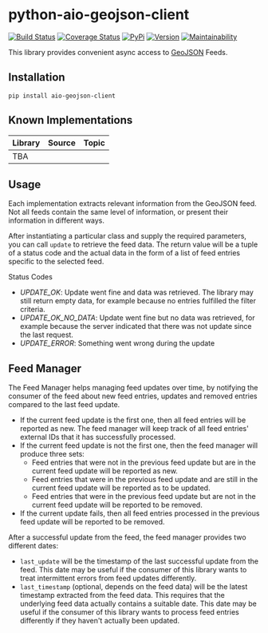 # python-aio-geojson-client

[![Build Status](https://travis-ci.org/exxamalte/python-aio-geojson-client.svg)](https://travis-ci.org/exxamalte/python-aio-geojson-client)
[![Coverage Status](https://coveralls.io/repos/github/exxamalte/python-aio-geojson-client/badge.svg?branch=master)](https://coveralls.io/github/exxamalte/python-aio-geojson-client?branch=master)
[![PyPi](https://img.shields.io/pypi/v/geojson-aio-client.svg)](https://pypi.python.org/pypi/geojson-aio-client)
[![Version](https://img.shields.io/pypi/pyversions/geojson-aio-client.svg)](https://pypi.python.org/pypi/geojson-aio-client)
[![Maintainability](https://api.codeclimate.com/v1/badges/4f7b12fe27fc845b5712/maintainability)](https://codeclimate.com/github/exxamalte/python-aio-geojson-client/maintainability)

This library provides convenient async access to 
[GeoJSON](https://tools.ietf.org/html/rfc7946) Feeds.

## Installation
`pip install aio-geojson-client`

## Known Implementations

| Library  | Source  | Topic  |
|----------|---------|--------|
| TBA      |         |        |


## Usage
Each implementation extracts relevant information from the GeoJSON feed. Not 
all feeds contain the same level of information, or present their information 
in different ways.

After instantiating a particular class and supply the required parameters, you 
can call `update` to retrieve the feed data. The return value will be a tuple 
of a status code and the actual data in the form of a list of feed entries 
specific to the selected feed.

Status Codes
* _UPDATE_OK_: Update went fine and data was retrieved. The library may still 
  return empty data, for example because no entries fulfilled the filter 
  criteria.
* _UPDATE_OK_NO_DATA_: Update went fine but no data was retrieved, for example 
  because the server indicated that there was not update since the last request.
* _UPDATE_ERROR_: Something went wrong during the update

## Feed Manager

The Feed Manager helps managing feed updates over time, by notifying the 
consumer of the feed about new feed entries, updates and removed entries 
compared to the last feed update.

* If the current feed update is the first one, then all feed entries will be 
  reported as new. The feed manager will keep track of all feed entries' 
  external IDs that it has successfully processed.
* If the current feed update is not the first one, then the feed manager will 
  produce three sets:
  * Feed entries that were not in the previous feed update but are in the 
    current feed update will be reported as new.
  * Feed entries that were in the previous feed update and are still in the 
    current feed update will be reported as to be updated.
  * Feed entries that were in the previous feed update but are not in the 
    current feed update will be reported to be removed.
* If the current update fails, then all feed entries processed in the previous
  feed update will be reported to be removed.

After a successful update from the feed, the feed manager provides two
different dates:

* `last_update` will be the timestamp of the last successful update from the
  feed. This date may be useful if the consumer of this library wants to
  treat intermittent errors from feed updates differently.
* `last_timestamp` (optional, depends on the feed data) will be the latest 
  timestamp extracted from the feed data. 
  This requires that the underlying feed data actually contains a suitable 
  date. This date may be useful if the consumer of this library wants to 
  process feed entries differently if they haven't actually been updated.
